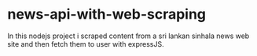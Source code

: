 # news-api-with-web-scraping
In this nodejs project i scraped content from a sri lankan sinhala news web site and then fetch them to user with expressJS. 
